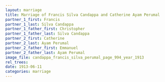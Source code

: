 ```yaml
---
layout: marriage
title: Marriage of Francis Silva Candappa and Catherine Ayam Perumal
partner_1_first: Francis
partner_1_last: Silva Candappa
partner_1_father_first: Christopher
partner_1_father_last: Silva Candappa
partner_2_first: Catherine
partner_2_last: Ayam Perumal
partner_2_father_first: Emmanuel
partner_2_father_last: Ayam Perumal
image_file: candappa_francis_silva_perumal_page_994_year_1913
rel_trees:
date: 1913-06-11
categories: marriage
---
```


